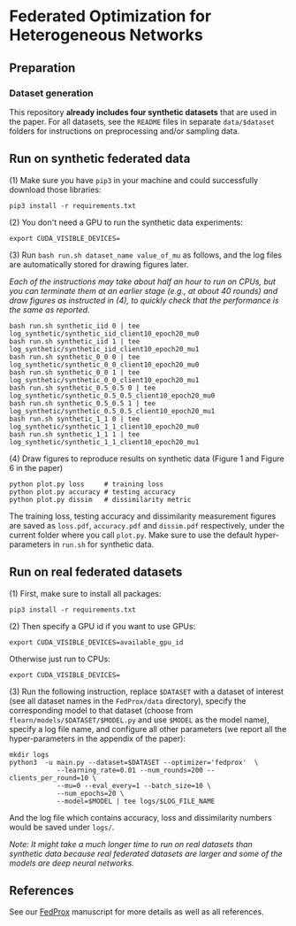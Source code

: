 # Federated Optimization for Heterogeneous Networks



## Preparation

### Dataset generation

This repository **already includes four synthetic datasets** that are used in the paper. For all datasets, see the `README` files in separate `data/$dataset` folders for instructions on preprocessing and/or sampling data.



## Run on synthetic federated data 
(1) Make sure you have `pip3` in your machine and could successfully download those libraries:

```
pip3 install -r requirements.txt  
```

(2) You don't need a GPU to run the synthetic data experiments:

```
export CUDA_VISIBLE_DEVICES=
```

(3) Run `bash run.sh dataset_name value_of_mu` as follows, and the log files are automatically stored for drawing figures later.

*Each of the instructions may take about half an hour to run on CPUs, but you can terminate them at an earlier stage (e.g., at about 40 rounds) and draw figures as instructed in (4), to quickly check that the performance is the same as reported.*

```
bash run.sh synthetic_iid 0 | tee log_synthetic/synthetic_iid_client10_epoch20_mu0
bash run.sh synthetic_iid 1 | tee log_synthetic/synthetic_iid_client10_epoch20_mu1
bash run.sh synthetic_0_0 0 | tee log_synthetic/synthetic_0_0_client10_epoch20_mu0
bash run.sh synthetic_0_0 1 | tee log_synthetic/synthetic_0_0_client10_epoch20_mu1
bash run.sh synthetic_0.5_0.5 0 | tee log_synthetic/synthetic_0.5_0.5_client10_epoch20_mu0
bash run.sh synthetic_0.5_0.5 1 | tee log_synthetic/synthetic_0.5_0.5_client10_epoch20_mu1
bash run.sh synthetic_1_1 0 | tee log_synthetic/synthetic_1_1_client10_epoch20_mu0
bash run.sh synthetic_1_1 1 | tee log_synthetic/synthetic_1_1_client10_epoch20_mu1
```

(4) Draw figures to reproduce results on synthetic data (Figure 1 and Figure 6 in the paper)

```
python plot.py loss     # training loss
python plot.py accuracy # testing accuracy
python plot.py dissim   # dissimilarity metric

```


The training loss, testing accuracy and dissimilarity measurement figures are saved as `loss.pdf`, `accuracy.pdf` and `dissim.pdf` respectively, under the current folder where you call `plot.py`. Make sure to use the default hyper-parameters in `run.sh` for synthetic data.

## Run on real federated datasets

(1) First, make sure to install all packages:

```
pip3 install -r requirements.txt
```
(2) Then specify a GPU id if you want to use GPUs:

```
export CUDA_VISIBLE_DEVICES=available_gpu_id
```
Otherwise just run to CPUs:

```
export CUDA_VISIBLE_DEVICES=
```

(3) Run the following instruction, replace `$DATASET` with a dataset of interest (see all dataset names in the `FedProx/data` directory), specify the corresponding model to that dataset (choose from `flearn/models/$DATASET/$MODEL.py` and use `$MODEL` as the model name), specify a log file name, and configure all other parameters (we report all the hyper-parameters in the appendix of the paper):

```
mkdir logs
python3  -u main.py --dataset=$DATASET --optimizer='fedprox'  \
            --learning_rate=0.01 --num_rounds=200 --clients_per_round=10 \
            --mu=0 --eval_every=1 --batch_size=10 \
            --num_epochs=20 \
            --model=$MODEL | tee logs/$LOG_FILE_NAME 
```

And the log file which contains accuracy, loss and dissimilarity numbers would be saved under `logs/`.

*Note: It might take a much longer time to run on real datasets than synthetic data because real federated datasets are larger and some of the models are deep neural networks.*


## References
See our [FedProx](https://arxiv.org/abs/1812.06127)  manuscript for more details as well as all references.
